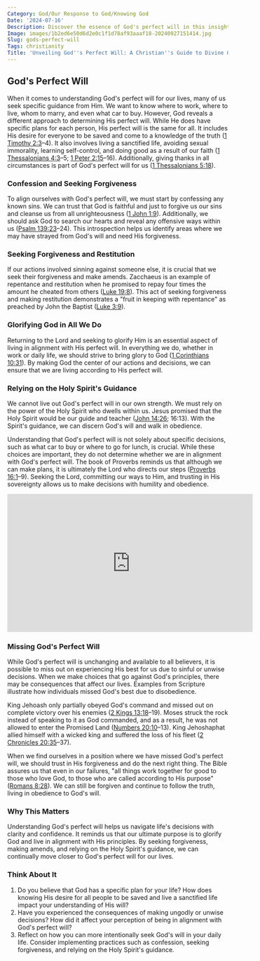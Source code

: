 ```yaml
---
Category: God/Our Response to God/Knowing God
Date: '2024-07-16'
Description: Discover the essence of God's perfect will in this insightful article. Unveil the divine purpose behind His plans and how they shape our lives. Explore the beauty of aligning with God's ultimate design.
Image: images/1b2ed6e50d6d2e0c1f1d78af93aaaf18-20240927151414.jpg
Slug: gods-perfect-will
Tags: christianity
Title: 'Unveiling God''s Perfect Will: A Christian''s Guide to Divine Guidance'
---
```


## God's Perfect Will

When it comes to understanding God's perfect will for our lives, many of us seek specific guidance from Him. We want to know where to work, where to live, whom to marry, and even what car to buy. However, God reveals a different approach to determining His perfect will. While He does have specific plans for each person, His perfect will is the same for all. It includes His desire for everyone to be saved and come to a knowledge of the truth ([1 Timothy 2:3](https://www.bibleref.com/1-Timothy/2/1-Timothy-2-3.html)–4). It also involves living a sanctified life, avoiding sexual immorality, learning self-control, and doing good as a result of our faith ([1 Thessalonians 4:3](https://www.bibleref.com/1-Thessalonians/4/1-Thessalonians-4-3.html)–5; [1 Peter 2:15](https://www.bibleref.com/1-Peter/2/1-Peter-2-15.html)–16). Additionally, giving thanks in all circumstances is part of God's perfect will for us ([1 Thessalonians 5:18](https://www.bibleref.com/1-Thessalonians/5/1-Thessalonians-5-18.html)).

### Confession and Seeking Forgiveness

To align ourselves with God's perfect will, we must start by confessing any known sins. We can trust that God is faithful and just to forgive us our sins and cleanse us from all unrighteousness ([1 John 1:9](https://www.bibleref.com/1-John/1/1-John-1-9.html)). Additionally, we should ask God to search our hearts and reveal any offensive ways within us ([Psalm 139:23](https://www.bibleref.com/Psalm/139/Psalm-139-23.html)–24). This introspection helps us identify areas where we may have strayed from God's will and need His forgiveness.

### Seeking Forgiveness and Restitution

If our actions involved sinning against someone else, it is crucial that we seek their forgiveness and make amends. Zacchaeus is an example of repentance and restitution when he promised to repay four times the amount he cheated from others ([Luke 19:8](https://www.bibleref.com/Luke/19/Luke-19-8.html)). This act of seeking forgiveness and making restitution demonstrates a "fruit in keeping with repentance" as preached by John the Baptist ([Luke 3:9](https://www.bibleref.com/Luke/3/Luke-3-9.html)).

### Glorifying God in All We Do

Returning to the Lord and seeking to glorify Him is an essential aspect of living in alignment with His perfect will. In everything we do, whether in work or daily life, we should strive to bring glory to God ([1 Corinthians 10:31](https://www.bibleref.com/1-Corinthians/10/1-Corinthians-10-31.html)). By making God the center of our actions and decisions, we can ensure that we are living according to His perfect will.

### Relying on the Holy Spirit's Guidance

We cannot live out God's perfect will in our own strength. We must rely on the power of the Holy Spirit who dwells within us. Jesus promised that the Holy Spirit would be our guide and teacher ([John 14:26](https://www.bibleref.com/John/14/John-14-26.html); 16:13). With the Spirit's guidance, we can discern God's will and walk in obedience.

Understanding that God's perfect will is not solely about specific decisions, such as what car to buy or where to go for lunch, is crucial. While these choices are important, they do not determine whether we are in alignment with God's perfect will. The book of Proverbs reminds us that although we can make plans, it is ultimately the Lord who directs our steps ([Proverbs 16:1](https://www.bibleref.com/Proverbs/16/Proverbs-16-1.html)–9). Seeking the Lord, committing our ways to Him, and trusting in His sovereignty allows us to make decisions with humility and obedience.


<iframe width="560" height="315" src="https://www.youtube.com/embed/uY8VwyNBM9s" frameborder="0" allow="autoplay; encrypted-media" allowfullscreen></iframe>


### Missing God's Perfect Will

While God's perfect will is unchanging and available to all believers, it is possible to miss out on experiencing His best for us due to sinful or unwise decisions. When we make choices that go against God's principles, there may be consequences that affect our lives. Examples from Scripture illustrate how individuals missed God's best due to disobedience.

King Jehoash only partially obeyed God's command and missed out on complete victory over his enemies ([2 Kings 13:18](https://www.bibleref.com/2-Kings/13/2-Kings-13-18.html)–19). Moses struck the rock instead of speaking to it as God commanded, and as a result, he was not allowed to enter the Promised Land ([Numbers 20:10](https://www.bibleref.com/Numbers/20/Numbers-20-10.html)–13). King Jehoshaphat allied himself with a wicked king and suffered the loss of his fleet ([2 Chronicles 20:35](https://www.bibleref.com/2-Chronicles/20/2-Chronicles-20-35.html)–37).

When we find ourselves in a position where we have missed God's perfect will, we should trust in His forgiveness and do the next right thing. The Bible assures us that even in our failures, "all things work together for good to those who love God, to those who are called according to His purpose" ([Romans 8:28](https://www.bibleref.com/Romans/8/Romans-8-28.html)). We can still be forgiven and continue to follow the truth, living in obedience to God's will.

### Why This Matters

Understanding God's perfect will helps us navigate life's decisions with clarity and confidence. It reminds us that our ultimate purpose is to glorify God and live in alignment with His principles. By seeking forgiveness, making amends, and relying on the Holy Spirit's guidance, we can continually move closer to God's perfect will for our lives.

### Think About It

1. Do you believe that God has a specific plan for your life? How does knowing His desire for all people to be saved and live a sanctified life impact your understanding of His will?
2. Have you experienced the consequences of making ungodly or unwise decisions? How did it affect your perception of being in alignment with God's perfect will?
3. Reflect on how you can more intentionally seek God's will in your daily life. Consider implementing practices such as confession, seeking forgiveness, and relying on the Holy Spirit's guidance.